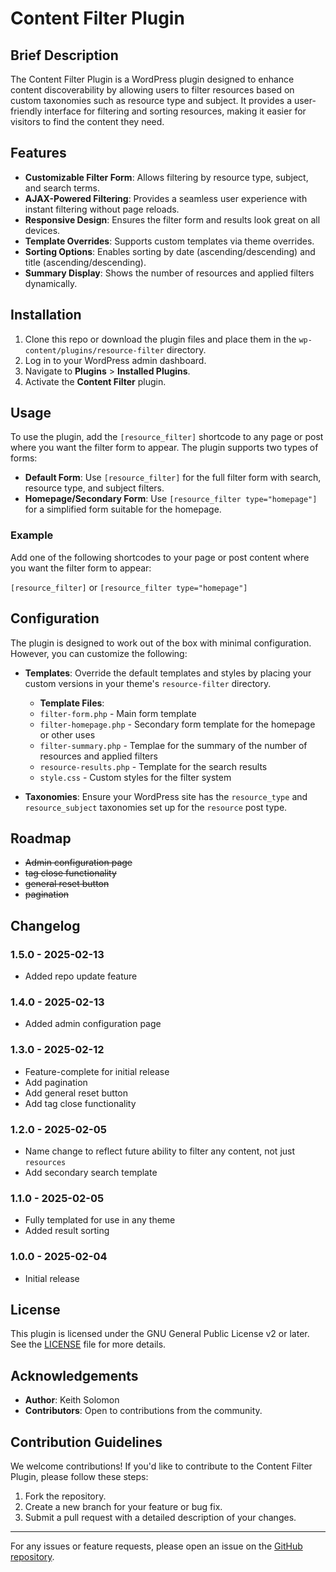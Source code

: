 # Content Filter Plugin

## Brief Description
The Content Filter Plugin is a WordPress plugin designed to enhance content discoverability by allowing users to filter resources based on custom taxonomies such as resource type and subject. It provides a user-friendly interface for filtering and sorting resources, making it easier for visitors to find the content they need.

## Features
- **Customizable Filter Form**: Allows filtering by resource type, subject, and search terms.
- **AJAX-Powered Filtering**: Provides a seamless user experience with instant filtering without page reloads.
- **Responsive Design**: Ensures the filter form and results look great on all devices.
- **Template Overrides**: Supports custom templates via theme overrides.
- **Sorting Options**: Enables sorting by date (ascending/descending) and title (ascending/descending).
- **Summary Display**: Shows the number of resources and applied filters dynamically.

## Installation
1. Clone this repo or download the plugin files and place them in the `wp-content/plugins/resource-filter` directory.
2. Log in to your WordPress admin dashboard.
3. Navigate to **Plugins** > **Installed Plugins**.
4. Activate the **Content Filter** plugin.

## Usage
To use the plugin, add the `[resource_filter]` shortcode to any page or post where you want the filter form to appear. The plugin supports two types of forms:
- **Default Form**: Use `[resource_filter]` for the full filter form with search, resource type, and subject filters.
- **Homepage/Secondary Form**: Use `[resource_filter type="homepage"]` for a simplified form suitable for the homepage.

### Example
Add one of the following shortcodes to your page or post content where you want the filter form to appear:

`[resource_filter]` or `[resource_filter type="homepage"]`

## Configuration
The plugin is designed to work out of the box with minimal configuration. However, you can customize the following:
- **Templates**: Override the default templates and styles by placing your custom versions in your theme's `resource-filter` directory.
  - **Template Files**:
  - `filter-form.php` - Main form template
  - `filter-homepage.php` - Secondary form template for the homepage or other uses
  - `filter-summary.php` - Templae for the summary of the number of resources and applied filters
  - `resource-results.php` - Template for the search results
  - `style.css` - Custom styles for the filter system

- **Taxonomies**: Ensure your WordPress site has the `resource_type` and `resource_subject` taxonomies set up for the `resource` post type.

## Roadmap
- ~~Admin configuration page~~
- ~~tag close functionality~~
- ~~general reset button~~
- ~~pagination~~

## Changelog
### 1.5.0 - 2025-02-13
- Added repo update feature

### 1.4.0 - 2025-02-13
- Added admin configuration page

### 1.3.0 - 2025-02-12
- Feature-complete for initial release
- Add pagination
- Add general reset button
- Add tag close functionality

### 1.2.0 - 2025-02-05
- Name change to reflect future ability to filter any content, not just `resources`
- Add secondary search template

### 1.1.0 - 2025-02-05
- Fully templated for use in any theme
- Added result sorting

### 1.0.0 - 2025-02-04
- Initial release

## License
This plugin is licensed under the GNU General Public License v2 or later. See the [LICENSE](LICENSE) file for more details.

## Acknowledgements
- **Author**: Keith Solomon
- **Contributors**: Open to contributions from the community.

## Contribution Guidelines
We welcome contributions! If you'd like to contribute to the Content Filter Plugin, please follow these steps:

1. Fork the repository.
2. Create a new branch for your feature or bug fix.
3. Submit a pull request with a detailed description of your changes.

---

For any issues or feature requests, please open an issue on the [GitHub repository](https://github.com/Vincent-Design-Inc/resource-filter).
